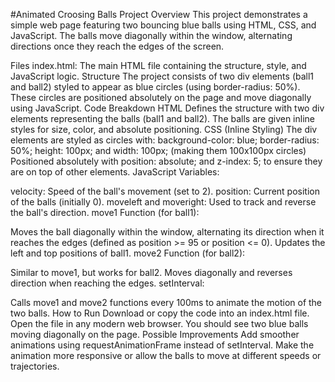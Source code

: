 #Animated Croosing Balls Project
Overview
This project demonstrates a simple web page featuring two bouncing blue balls using HTML, CSS, and JavaScript. The balls move diagonally within the window, alternating directions once they reach the edges of the screen.

Files
index.html: The main HTML file containing the structure, style, and JavaScript logic.
Structure
The project consists of two div elements (ball1 and ball2) styled to appear as blue circles (using border-radius: 50%).
These circles are positioned absolutely on the page and move diagonally using JavaScript.
Code Breakdown
HTML
Defines the structure with two div elements representing the balls (ball1 and ball2).
The balls are given inline styles for size, color, and absolute positioning.
CSS (Inline Styling)
The div elements are styled as circles with:
background-color: blue;
border-radius: 50%;
height: 100px; and width: 100px; (making them 100x100px circles)
Positioned absolutely with position: absolute; and z-index: 5; to ensure they are on top of other elements.
JavaScript
Variables:

velocity: Speed of the ball's movement (set to 2).
position: Current position of the balls (initially 0).
moveleft and moveright: Used to track and reverse the ball's direction.
move1 Function (for ball1):

Moves the ball diagonally within the window, alternating its direction when it reaches the edges (defined as position >= 95 or position <= 0).
Updates the left and top positions of ball1.
move2 Function (for ball2):

Similar to move1, but works for ball2. Moves diagonally and reverses direction when reaching the edges.
setInterval:

Calls move1 and move2 functions every 100ms to animate the motion of the two balls.
How to Run
Download or copy the code into an index.html file.
Open the file in any modern web browser.
You should see two blue balls moving diagonally on the page.
Possible Improvements
Add smoother animations using requestAnimationFrame instead of setInterval.
Make the animation more responsive or allow the balls to move at different speeds or trajectories.

